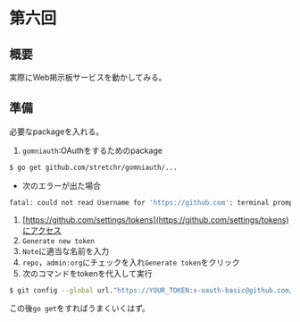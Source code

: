 # 第六回
## 概要
実際にWeb掲示板サービスを動かしてみる。

## 準備
必要なpackageを入れる。

1. `gomniauth`:OAuthをするためのpackage
```sh
$ go get github.com/stretchr/gomniauth/...
```
- 次のエラーが出た場合
```sh
fatal: could not read Username for 'https://github.com': terminal prompts disabled
```
1. [https://github.com/settings/tokens](https://github.com/settings/tokens)にアクセス
2. `Generate new token`
3. `Note`に適当な名前を入力
4. `repo`，`admin:org`にチェックを入れ`Generate token`をクリック
5. 次のコマンドをtokenを代入して実行
```sh
$ git config --global url."https://YOUR_TOKEN:x-oauth-basic@github.com/".insteadOf "https://github.com/"
```

この後`go get`をすればうまくいくはず。

